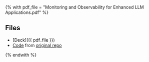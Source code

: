 
{% with pdf_file = "Monitoring and Observability for Enhanced LLM Applications.pdf" %}


## Files

- [Deck]({{ pdf_file }})
- [Code](./demo-langfuse/README.md) from  [original repo](https://github.com/RTae/demo-langfuse)


{% endwith %}
